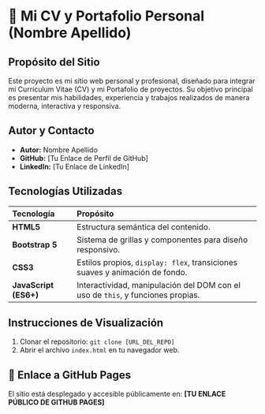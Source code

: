 # 🌟 Mi CV y Portafolio Personal (Nombre Apellido)



## Propósito del Sitio
Este proyecto es mi sitio web personal y profesional, diseñado para integrar mi Currículum Vitae (CV) y mi Portafolio de proyectos. Su objetivo principal es presentar mis habilidades, experiencia y trabajos realizados de manera moderna, interactiva y responsiva.

## Autor y Contacto
* **Autor:** Nombre Apellido
* **GitHub:** [Tu Enlace de Perfil de GitHub]
* **LinkedIn:** [Tu Enlace de LinkedIn]

## Tecnologías Utilizadas
| Tecnología | Propósito |
| :--- | :--- |
| **HTML5** | Estructura semántica del contenido. |
| **Bootstrap 5** | Sistema de grillas y componentes para diseño responsivo. |
| **CSS3** | Estilos propios, `display: flex`, transiciones suaves y animación de fondo. |
| **JavaScript (ES6+)** | Interactividad, manipulación del DOM con el uso de `this`, y funciones propias. |

## Instrucciones de Visualización
1.  Clonar el repositorio: `git clone [URL_DEL_REPO]`
2.  Abrir el archivo `index.html` en tu navegador web.

## 🔗 Enlace a GitHub Pages
El sitio está desplegado y accesible públicamente en:
**[TU ENLACE PÚBLICO DE GITHUB PAGES]**